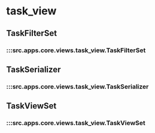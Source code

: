 # task_view

## TaskFilterSet

### :::src.apps.core.views.task_view.TaskFilterSet

## TaskSerializer

### :::src.apps.core.views.task_view.TaskSerializer

## TaskViewSet

### :::src.apps.core.views.task_view.TaskViewSet


